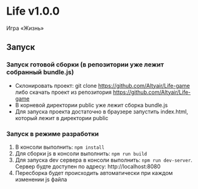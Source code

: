 # Life v1.0.0

Игра «Жизнь»

## Запуск

### Запуск готовой сборки (в репозитории уже лежит собранный bundle.js)

* Склонировать проект: git clone https://github.com/Altyair/Life-game либо скачать проект из репозитория https://github.com/Altyair/Life-game
* В корневой директории public уже лежит сборка bundle.js
* Для запуска проекта достаточно в браузере запустить index.html, который лежит в директории public

### Запуск в режиме разработки

1. В консоли выполнить: `npm install`
2. Для сборки js в консоли выполнить: `npm run build`
3. Для запуска dev сервера в консоли выполнить: `npm run dev-server`. Сервер будте доступен по адресу: http://localhost:8080
4. Пересборка будет происходить автоматически при каждом изменении js файла
